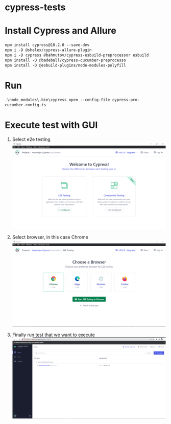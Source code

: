 # cypress-tests

# Install Cypress and Allure
```
npm install cypress@10.2.0 --save-dev
npm i -D @shelex/cypress-allure-plugin
npm i -D cypress @bahmutov/cypress-esbuild-preprocessor esbuild
npm install -D @badeball/cypress-cucumber-preprocesso
npm install -D @esbuild-plugins/node-modules-polyfill
```

# Run


```
.\node_modules\.bin\cypress open --config-file cypress-pro-cucumber.config.ts

```

# Execute test with GUI

1. Select e2e testing
![img.png](img.png)

2. Select browser, in this case Chrome
![img_1.png](img_1.png)

3. Finally run test that we want to execute
![img_2.png](img_2.png)
